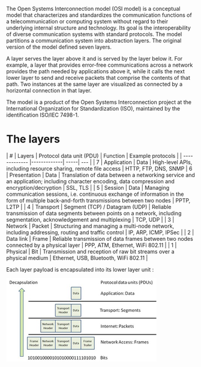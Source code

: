 The Open Systems Interconnection model (OSI model) is a conceptual model that characterizes and standardizes the communication functions of a telecommunication or computing system without regard to their underlying internal structure and technology. Its goal is the interoperability of diverse communication systems with standard protocols. The model partitions a communication system into abstraction layers. The original version of the model defined seven layers.

A layer serves the layer above it and is served by the layer below it. For example, a layer that provides error-free communications across a network provides the path needed by applications above it, while it calls the next lower layer to send and receive packets that comprise the contents of that path. Two instances at the same layer are visualized as connected by a horizontal connection in that layer.

The model is a product of the Open Systems Interconnection project at the International Organization for Standardization (ISO), maintained by the identification ISO/IEC 7498-1.


# The layers

| # | Layers        | Protocol data unit (PDU)      | Function  | Example protocols
|   | ------------- |-------------| -----| --- |
| 7 | Application | Data | High-level APIs, including resource sharing, remote file access | HTTP, FTP, DNS, SNMP
| 6  | Presentation  | Data  | Translation of data between a networking service and an application; including character encoding, data compression and encryption/decryption  | SSL, TLS  |
| 5  | Session  | Data  | Managing communication sessions, i.e. continuous exchange of information in the form of multiple back-and-forth transmissions between two nodes  | PPTP, L2TP  |
| 4 | Transport  | Segment (TCP) / Datagram (UDP)  | Reliable transmission of data segments between points on a network, including segmentation, acknowledgement and multiplexing  | TCP, UDP  |
| 3  | Network   | Packet  | Structuring and managing a multi-node network, including addressing, routing and traffic control  | IP, ARP, ICMP, IPSec  |
| 2  | Data link  | Frame  | Reliable transmission of data frames between two nodes connected by a physical layer  | PPP, ATM, Ethernet, WiFi 802.11  |
| 1  | Physical  | Bit  | Transmission and reception of raw bit streams over a physical medium  | Ethernet, USB, Bluetooth, WiFi 802.11  |


Each layer payload is encapsulated into its lower layer unit :

![](encapsulation.jpg)
